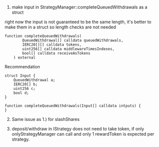 1. make input in StrategyManager::completeQueuedWithdrawals as a struct

right now the input is not guaranteed to be the same length, it's better to make them in a struct so length checks are not needed

```solidity
function completeQueuedWithdrawals(
        QueuedWithdrawal[] calldata queuedWithdrawals,
        IERC20[][] calldata tokens,
        uint256[] calldata middlewareTimesIndexes,
        bool[] calldata receiveAsTokens
    ) external
```
Recommendation
```solidity
struct Input {
    QueuedWithdrawal a;
    IERC20[] b;
    uint256 c;
    bool d;
}

function completeQueuedWithdrawals(Input[] calldata intputs) {
}
```

2. Same issue as 1.) for slashShares


3. deposit/withdraw in IStrategy does not need to take token, if only onlyStrategyManager can call and only 1 rewardToken is expected per strategy.